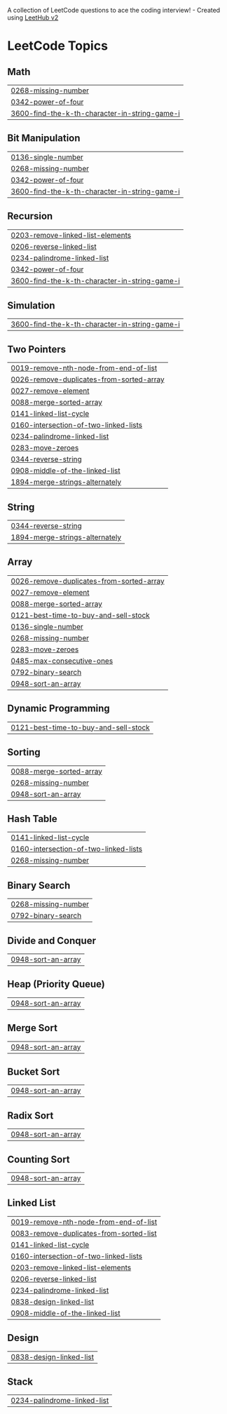 A collection of LeetCode questions to ace the coding interview! - Created using [LeetHub v2](https://github.com/arunbhardwaj/LeetHub-2.0)
<!---LeetCode Topics Start-->
# LeetCode Topics
## Math
|  |
| ------- |
| [0268-missing-number](https://github.com/satyasandhya97/LeetCode/tree/master/0268-missing-number) |
| [0342-power-of-four](https://github.com/satyasandhya97/LeetCode/tree/master/0342-power-of-four) |
| [3600-find-the-k-th-character-in-string-game-i](https://github.com/satyasandhya97/LeetCode/tree/master/3600-find-the-k-th-character-in-string-game-i) |
## Bit Manipulation
|  |
| ------- |
| [0136-single-number](https://github.com/satyasandhya97/LeetCode/tree/master/0136-single-number) |
| [0268-missing-number](https://github.com/satyasandhya97/LeetCode/tree/master/0268-missing-number) |
| [0342-power-of-four](https://github.com/satyasandhya97/LeetCode/tree/master/0342-power-of-four) |
| [3600-find-the-k-th-character-in-string-game-i](https://github.com/satyasandhya97/LeetCode/tree/master/3600-find-the-k-th-character-in-string-game-i) |
## Recursion
|  |
| ------- |
| [0203-remove-linked-list-elements](https://github.com/satyasandhya97/LeetCode/tree/master/0203-remove-linked-list-elements) |
| [0206-reverse-linked-list](https://github.com/satyasandhya97/LeetCode/tree/master/0206-reverse-linked-list) |
| [0234-palindrome-linked-list](https://github.com/satyasandhya97/LeetCode/tree/master/0234-palindrome-linked-list) |
| [0342-power-of-four](https://github.com/satyasandhya97/LeetCode/tree/master/0342-power-of-four) |
| [3600-find-the-k-th-character-in-string-game-i](https://github.com/satyasandhya97/LeetCode/tree/master/3600-find-the-k-th-character-in-string-game-i) |
## Simulation
|  |
| ------- |
| [3600-find-the-k-th-character-in-string-game-i](https://github.com/satyasandhya97/LeetCode/tree/master/3600-find-the-k-th-character-in-string-game-i) |
## Two Pointers
|  |
| ------- |
| [0019-remove-nth-node-from-end-of-list](https://github.com/satyasandhya97/LeetCode/tree/master/0019-remove-nth-node-from-end-of-list) |
| [0026-remove-duplicates-from-sorted-array](https://github.com/satyasandhya97/LeetCode/tree/master/0026-remove-duplicates-from-sorted-array) |
| [0027-remove-element](https://github.com/satyasandhya97/LeetCode/tree/master/0027-remove-element) |
| [0088-merge-sorted-array](https://github.com/satyasandhya97/LeetCode/tree/master/0088-merge-sorted-array) |
| [0141-linked-list-cycle](https://github.com/satyasandhya97/LeetCode/tree/master/0141-linked-list-cycle) |
| [0160-intersection-of-two-linked-lists](https://github.com/satyasandhya97/LeetCode/tree/master/0160-intersection-of-two-linked-lists) |
| [0234-palindrome-linked-list](https://github.com/satyasandhya97/LeetCode/tree/master/0234-palindrome-linked-list) |
| [0283-move-zeroes](https://github.com/satyasandhya97/LeetCode/tree/master/0283-move-zeroes) |
| [0344-reverse-string](https://github.com/satyasandhya97/LeetCode/tree/master/0344-reverse-string) |
| [0908-middle-of-the-linked-list](https://github.com/satyasandhya97/LeetCode/tree/master/0908-middle-of-the-linked-list) |
| [1894-merge-strings-alternately](https://github.com/satyasandhya97/LeetCode/tree/master/1894-merge-strings-alternately) |
## String
|  |
| ------- |
| [0344-reverse-string](https://github.com/satyasandhya97/LeetCode/tree/master/0344-reverse-string) |
| [1894-merge-strings-alternately](https://github.com/satyasandhya97/LeetCode/tree/master/1894-merge-strings-alternately) |
## Array
|  |
| ------- |
| [0026-remove-duplicates-from-sorted-array](https://github.com/satyasandhya97/LeetCode/tree/master/0026-remove-duplicates-from-sorted-array) |
| [0027-remove-element](https://github.com/satyasandhya97/LeetCode/tree/master/0027-remove-element) |
| [0088-merge-sorted-array](https://github.com/satyasandhya97/LeetCode/tree/master/0088-merge-sorted-array) |
| [0121-best-time-to-buy-and-sell-stock](https://github.com/satyasandhya97/LeetCode/tree/master/0121-best-time-to-buy-and-sell-stock) |
| [0136-single-number](https://github.com/satyasandhya97/LeetCode/tree/master/0136-single-number) |
| [0268-missing-number](https://github.com/satyasandhya97/LeetCode/tree/master/0268-missing-number) |
| [0283-move-zeroes](https://github.com/satyasandhya97/LeetCode/tree/master/0283-move-zeroes) |
| [0485-max-consecutive-ones](https://github.com/satyasandhya97/LeetCode/tree/master/0485-max-consecutive-ones) |
| [0792-binary-search](https://github.com/satyasandhya97/LeetCode/tree/master/0792-binary-search) |
| [0948-sort-an-array](https://github.com/satyasandhya97/LeetCode/tree/master/0948-sort-an-array) |
## Dynamic Programming
|  |
| ------- |
| [0121-best-time-to-buy-and-sell-stock](https://github.com/satyasandhya97/LeetCode/tree/master/0121-best-time-to-buy-and-sell-stock) |
## Sorting
|  |
| ------- |
| [0088-merge-sorted-array](https://github.com/satyasandhya97/LeetCode/tree/master/0088-merge-sorted-array) |
| [0268-missing-number](https://github.com/satyasandhya97/LeetCode/tree/master/0268-missing-number) |
| [0948-sort-an-array](https://github.com/satyasandhya97/LeetCode/tree/master/0948-sort-an-array) |
## Hash Table
|  |
| ------- |
| [0141-linked-list-cycle](https://github.com/satyasandhya97/LeetCode/tree/master/0141-linked-list-cycle) |
| [0160-intersection-of-two-linked-lists](https://github.com/satyasandhya97/LeetCode/tree/master/0160-intersection-of-two-linked-lists) |
| [0268-missing-number](https://github.com/satyasandhya97/LeetCode/tree/master/0268-missing-number) |
## Binary Search
|  |
| ------- |
| [0268-missing-number](https://github.com/satyasandhya97/LeetCode/tree/master/0268-missing-number) |
| [0792-binary-search](https://github.com/satyasandhya97/LeetCode/tree/master/0792-binary-search) |
## Divide and Conquer
|  |
| ------- |
| [0948-sort-an-array](https://github.com/satyasandhya97/LeetCode/tree/master/0948-sort-an-array) |
## Heap (Priority Queue)
|  |
| ------- |
| [0948-sort-an-array](https://github.com/satyasandhya97/LeetCode/tree/master/0948-sort-an-array) |
## Merge Sort
|  |
| ------- |
| [0948-sort-an-array](https://github.com/satyasandhya97/LeetCode/tree/master/0948-sort-an-array) |
## Bucket Sort
|  |
| ------- |
| [0948-sort-an-array](https://github.com/satyasandhya97/LeetCode/tree/master/0948-sort-an-array) |
## Radix Sort
|  |
| ------- |
| [0948-sort-an-array](https://github.com/satyasandhya97/LeetCode/tree/master/0948-sort-an-array) |
## Counting Sort
|  |
| ------- |
| [0948-sort-an-array](https://github.com/satyasandhya97/LeetCode/tree/master/0948-sort-an-array) |
## Linked List
|  |
| ------- |
| [0019-remove-nth-node-from-end-of-list](https://github.com/satyasandhya97/LeetCode/tree/master/0019-remove-nth-node-from-end-of-list) |
| [0083-remove-duplicates-from-sorted-list](https://github.com/satyasandhya97/LeetCode/tree/master/0083-remove-duplicates-from-sorted-list) |
| [0141-linked-list-cycle](https://github.com/satyasandhya97/LeetCode/tree/master/0141-linked-list-cycle) |
| [0160-intersection-of-two-linked-lists](https://github.com/satyasandhya97/LeetCode/tree/master/0160-intersection-of-two-linked-lists) |
| [0203-remove-linked-list-elements](https://github.com/satyasandhya97/LeetCode/tree/master/0203-remove-linked-list-elements) |
| [0206-reverse-linked-list](https://github.com/satyasandhya97/LeetCode/tree/master/0206-reverse-linked-list) |
| [0234-palindrome-linked-list](https://github.com/satyasandhya97/LeetCode/tree/master/0234-palindrome-linked-list) |
| [0838-design-linked-list](https://github.com/satyasandhya97/LeetCode/tree/master/0838-design-linked-list) |
| [0908-middle-of-the-linked-list](https://github.com/satyasandhya97/LeetCode/tree/master/0908-middle-of-the-linked-list) |
## Design
|  |
| ------- |
| [0838-design-linked-list](https://github.com/satyasandhya97/LeetCode/tree/master/0838-design-linked-list) |
## Stack
|  |
| ------- |
| [0234-palindrome-linked-list](https://github.com/satyasandhya97/LeetCode/tree/master/0234-palindrome-linked-list) |
<!---LeetCode Topics End-->